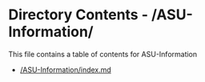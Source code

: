 # Directory Contents - /ASU-Information/

This file contains a table of contents for ASU-Information

- [/ASU-Information/index.md](/ASU-Information/index.md)

